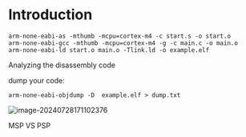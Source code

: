 # Introduction



```
arm-none-eabi-as -mthumb -mcpu=cortex-m4 -c start.s -o start.o
arm-none-eabi-gcc -mthumb -mcpu=cortex-m4 -g -c main.c -o main.o
arm-none-eabi-ld start.o main.o -Tlink.ld -o example.elf
```



Analyzing the disassembly code

dump your code:

```
arm-none-eabi-objdump -D  example.elf > dump.txt
```



![image-20240728171102376](../png/disassembly.png)



MSP VS PSP




